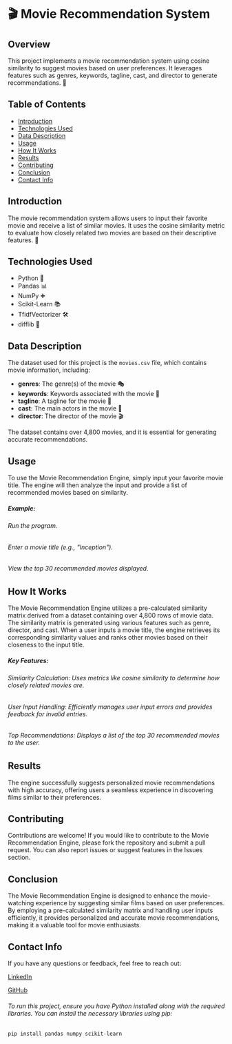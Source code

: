 # 🎬 Movie Recommendation System

## Overview
This project implements a movie recommendation system using cosine similarity to suggest movies based on user preferences. It leverages features such as genres, keywords, tagline, cast, and director to generate recommendations. 🍿

## Table of Contents
- [Introduction](#introduction)
- [Technologies Used](#technologies-used)
- [Data Description](#data-description)
- [Usage](#usage)
- [How It Works](#how-it-works)
- [Results](#results)
- [Contributing](#contributing)
- [Conclusion](#conclusion)
- [Contact Info](#contact-info)

## Introduction
The movie recommendation system allows users to input their favorite movie and receive a list of similar movies. It uses the cosine similarity metric to evaluate how closely related two movies are based on their descriptive features. 🎥

## Technologies Used
- Python 🐍
- Pandas 📊
- NumPy ➕
- Scikit-Learn 📚
- TfidfVectorizer 🛠️
- difflib 📖

## Data Description
The dataset used for this project is the `movies.csv` file, which contains movie information, including:
- **genres**: The genre(s) of the movie 🎭
- **keywords**: Keywords associated with the movie 🔑
- **tagline**: A tagline for the movie 📜
- **cast**: The main actors in the movie 👥
- **director**: The director of the movie 🎬

The dataset contains over 4,800 movies, and it is essential for generating accurate recommendations.

## Usage

To use the Movie Recommendation Engine, simply input your favorite movie title. The engine will then analyze the input and provide a list of recommended movies based on similarity.

##### Example:

###### Run the program.
###### Enter a movie title (e.g., "Inception").
###### View the top 30 recommended movies displayed.

## How It Works

The Movie Recommendation Engine utilizes a pre-calculated similarity matrix derived from a dataset containing over 4,800 rows of movie data. The similarity matrix is generated using various features such as genre, director, and cast. When a user inputs a movie title, the engine retrieves its corresponding similarity values and ranks other movies based on their closeness to the input title.

##### Key Features:

###### Similarity Calculation: Uses metrics like cosine similarity to determine how closely related movies are.
###### User Input Handling: Efficiently manages user input errors and provides feedback for invalid entries.
###### Top Recommendations: Displays a list of the top 30 recommended movies to the user.

## Results

The engine successfully suggests personalized movie recommendations with high accuracy, offering users a seamless experience in discovering films similar to their preferences.

## Contributing

Contributions are welcome! If you would like to contribute to the Movie Recommendation Engine, please fork the repository and submit a pull request. You can also report issues or suggest features in the Issues section.

## Conclusion

The Movie Recommendation Engine is designed to enhance the movie-watching experience by suggesting similar films based on user preferences. By employing a pre-calculated similarity matrix and handling user inputs efficiently, it provides personalized and accurate movie recommendations, making it a valuable tool for movie enthusiasts.

## Contact Info
If you have any questions or feedback, feel free to reach out:

[LinkedIn](https://linkedin.com/in/mayankyadv)

[GitHub](https://github.com/mayankyadav23)

###### To run this project, ensure you have Python installed along with the required libraries. You can install the necessary libraries using pip:
```bash
pip install pandas numpy scikit-learn

